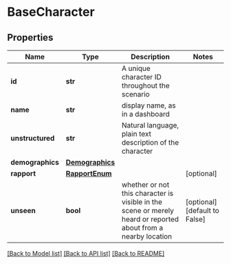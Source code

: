# BaseCharacter

## Properties
Name | Type | Description | Notes
------------ | ------------- | ------------- | -------------
**id** | **str** | A unique character ID throughout the scenario | 
**name** | **str** | display name, as in a dashboard | 
**unstructured** | **str** | Natural language, plain text description of the character | 
**demographics** | [**Demographics**](Demographics.md) |  | 
**rapport** | [**RapportEnum**](RapportEnum.md) |  | [optional] 
**unseen** | **bool** | whether or not this character is visible in the scene or merely heard or reported about from a nearby location | [optional] [default to False]

[[Back to Model list]](../README.md#documentation-for-models) [[Back to API list]](../README.md#documentation-for-api-endpoints) [[Back to README]](../README.md)

